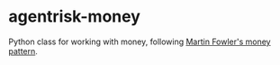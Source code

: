 # agentrisk-money
Python class for working with money, following [Martin Fowler's money pattern](https://martinfowler.com/eaaCatalog/money.html).
